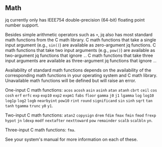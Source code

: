 ## Math

jq currently only has IEEE754 double-precision (64-bit) floating point number support.

Besides simple arithmetic operators such as `+`, jq also has most standard math functions from the C math library. C
math functions that take a single input argument (e.g., `sin()`) are available as zero-argument jq functions. C math
functions that take two input arguments (e.g., `pow()`) are available as two-argument jq functions that ignore `.`. C
math functions that take three input arguments are available as three-argument jq functions that ignore `.`.

Availability of standard math functions depends on the availability of the corresponding math functions in your
operating system and C math library. Unavailable math functions will be defined but will raise an error.

One-input C math functions: `acos` `acosh` `asin` `asinh` `atan` `atanh` `cbrt` `ceil` `cos` `cosh` `erf` `erfc` `exp`
`exp10` `exp2` `expm1` `fabs` `floor` `gamma` `j0` `j1` `lgamma` `log` `log10` `log1p` `log2` `logb` `nearbyint` `pow10`
`rint` `round` `significand` `sin` `sinh` `sqrt` `tan` `tanh` `tgamma` `trunc` `y0` `y1`.

Two-input C math functions: `atan2` `copysign` `drem` `fdim` `fmax` `fmin` `fmod` `frexp` `hypot` `jn` `ldexp` `modf`
`nextafter` `nexttoward` `pow` `remainder` `scalb` `scalbln` `yn`.

Three-input C math functions: `fma`.

See your system's manual for more information on each of these.
